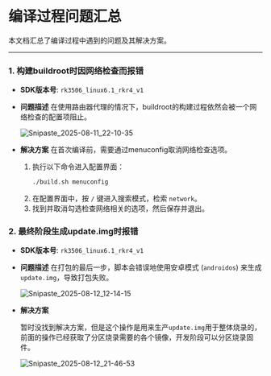 # 编译过程问题汇总

本文档汇总了编译过程中遇到的问题及其解决方案。

-----

### 1\. 构建buildroot时因网络检查而报错

  * **SDK版本号**: `rk3506_linux6.1_rkr4_v1`

  * **问题描述**
    在使用路由器代理的情况下，buildroot的构建过程依然会被一个网络检查的配置项阻止。

    ![Snipaste_2025-08-11_22-10-35](https://markdownforyuanhao.oss-cn-hangzhou.aliyuncs.com/img1/20250812134237242.png)
    
  * **解决方案**
    在首次编译前，需要通过menuconfig取消网络检查选项。

    1.  执行以下命令进入配置界面：
        ```bash
        ./build.sh menuconfig
        ```
    2.  在配置界面中，按 `/` 键进入搜索模式，检索 `network`。
    3.  找到并取消勾选检查网络相关的选项，然后保存并退出。

### 2\. 最终阶段生成update.img时报错

  * **SDK版本号**: `rk3506_linux6.1_rkr4_v1`

  * **问题描述**
    在打包的最后一步，脚本会错误地使用安卓模式 (`androidos`) 来生成 `update.img`，导致打包失败。

    ![Snipaste_2025-08-12_12-14-15](https://markdownforyuanhao.oss-cn-hangzhou.aliyuncs.com/img1/20250812134300240.png)

  * **解决方案**
  
    暂时没找到解决方案，但是这个操作是用来生产`update.img`用于整体烧录的，前面的操作已经获取了分区烧录需要的各个镜像，开发阶段可以分区烧录固件。
    
    ![Snipaste_2025-08-12_21-46-53](https://markdownforyuanhao.oss-cn-hangzhou.aliyuncs.com/img1/20250812234859066.png)